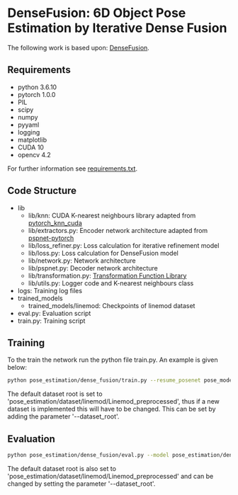 # DenseFusion: 6D Object Pose Estimation by Iterative Dense Fusion

The following work is based upon: [DenseFusion](https://github.com/j96w/DenseFusion).

## Requirements

- python 3.6.10
- pytorch 1.0.0
- PIL
- scipy
- numpy
- pyyaml
- logging
- matplotlib
- CUDA 10
- opencv 4.2

For further information see [requirements.txt](requirements.txt).

## Code Structure

- lib
    - lib/knn: CUDA K-nearest neighbours library adapted from [pytorch_knn_cuda](https://github.com/chrischoy/pytorch_knn_cuda)
    - lib/extractors.py: Encoder network architecture adapted from [pspnet-pytorch](https://github.com/Lextal/pspnet-pytorch)
    - lib/loss_refiner.py: Loss calculation for iterative refinement model
    - lib/loss.py: Loss calculation for DenseFusion model
    - lib/network.py: Network architecture
    - lib/pspnet.py: Decoder network architecture
    - lib/transformation.py: [Transformation Function Library](https://pypi.org/project/transformations/)
    - lib/utils.py: Logger code and K-nearest neighbours class
- logs: Training log files
- trained_models
    - trained_models/linemod: Checkpoints of linemod dataset
- eval.py: Evaluation script
- train.py: Training script

## Training

To the train the network run the python file train.py. An example is given below:

```bash
python pose_estimation/dense_fusion/train.py --resume_posenet pose_model_current.pth --resume_refinenet pose_refine_model_current.pth --start_epoch 11
```

The default dataset root is set to 'pose_estimation/dataset/linemod/Linemod_preprocessed', thus if a new dataset is implemented this will have to be changed. This can be set by adding the parameter '--dataset_root'.

## Evaluation

```bash
python pose_estimation/dense_fusion/eval.py --model pose_estimation/dense_fusion/trained_models/linemod/pose_model_4_0.012838995820563148.pth --refine_model pose_estimation/dense_fusion/trained_models/linemod/pose_refine_model_9_0.012751821958854472.pth
```

The default dataset root is also set to 'pose_estimation/dataset/linemod/Linemod_preprocessed' and can be changed by setting the parameter '--dataset_root'.
